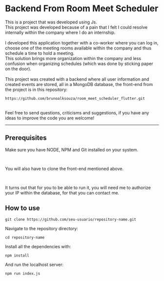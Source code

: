 # Backend From Room Meet Scheduler

<p>
This is a project that was developed using Js.
<br>
This project was developed because of a pain that I felt I could resolve internally within the company where I do an internship. 
<br>
<br>
I developed this application together with a co-worker where you can log in, choose one of the meeting rooms available within the company and thus schedule a time to hold a meeting.
<br>
This solution brings more organization within the company and less confusion when organizing schedules (which was done by sticking paper on the door).
<br>
<br>
This project was created with a backend where all user information and created events are stored, all in a MongoDB database, the front-end from the project is in this repository:
  
```
https://github.com/brunoalksouza/room_meet_scheduler_flutter.git
```

<br>
Feel free to send questions, criticisms and suggestions, if you have any ideas to improve the code you are welcome!
</p>

---

## Prerequisites
<p>
Make sure you have NODE, NPM and Git installed on your system.
</p>
<br>
<p>
You will also have to clone the front-end mentioned above.
</p>
<br>
<p>
It turns out that for you to be able to run it, you will need me to authorize your IP within the database, for that you can contact me.
</p>

## How to use

```
git clone https://github.com/seu-usuario/repository-name.git
```

<p>
Navigate to the repository directory:
</p>

```
cd repository-name
```

<p>
Install all the dependencies with:
</p>

```
npm install
```

<p>
And run the localhost server:
</p>

```
npm run index.js
```

